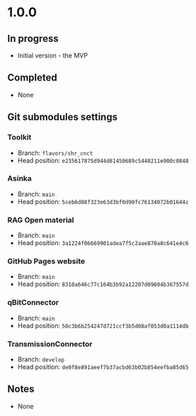 # 1.0.0

## In progress

- Initial version - the MVP

## Completed

- None

## Git submodules settings

### Toolkit

- Branch: `flavors/shr_cnct`
- Head position: `e235617875d944d81450689c5448211e900c0848`

### Asinka

- Branch: `main`
- Head position: `5ceb6d08f323e63d3bf0d90fc76134072b01644c`

### RAG Open material

- Branch: `main`
- Head position: `3a1224f06669901adea7f5c2aae870a8c641e4c6`

### GitHub Pages website

- Branch: `main`
- Head position: `8310a646c77c164b3b92a12207d09604b367557d`

### qBitConnector

- Branch: `main`
- Head position: `50c3b6b254247d721ccf3b5d08af053d0a1114db`

### TransmissionConnector

- Branch: `develop`
- Head position: `de0f8e891aeef7b37acbd63b02b854eefba85d65`

## Notes

- None

